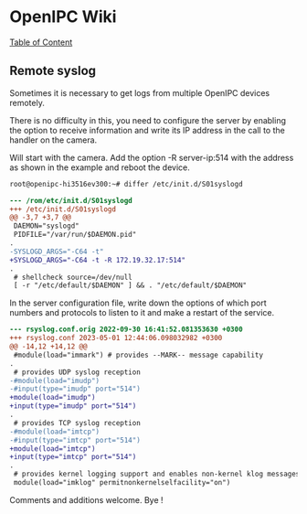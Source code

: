 # OpenIPC Wiki
[Table of Content](../README.md)

Remote syslog
-------------

Sometimes it is necessary to get logs from multiple OpenIPC devices remotely.

There is no difficulty in this, you need to configure the server by enabling the option to receive information and write its IP address in the call to the handler on the camera.

Will start with the camera. Add the option -R server-ip:514 with the address as shown in the example and reboot the device.

```bash
root@openipc-hi3516ev300:~# differ /etc/init.d/S01syslogd
```

```diff
--- /rom/etc/init.d/S01syslogd
+++ /etc/init.d/S01syslogd
@@ -3,7 +3,7 @@
 DAEMON="syslogd"
 PIDFILE="/var/run/$DAEMON.pid"
.
-SYSLOGD_ARGS="-C64 -t"
+SYSLOGD_ARGS="-C64 -t -R 172.19.32.17:514"
.
 # shellcheck source=/dev/null
 [ -r "/etc/default/$DAEMON" ] && . "/etc/default/$DAEMON"
```

In the server configuration file, write down the options of which port numbers and protocols to listen to it and make a restart of the service.

```diff
--- rsyslog.conf.orig 2022-09-30 16:41:52.081353630 +0300
+++ rsyslog.conf 2023-05-01 12:44:06.098032982 +0300
@@ -14,12 +14,12 @@
 #module(load="immark") # provides --MARK-- message capability
.
 # provides UDP syslog reception
-#module(load="imudp")
-#input(type="imudp" port="514")
+module(load="imudp")
+input(type="imudp" port="514")
.
 # provides TCP syslog reception
-#module(load="imtcp")
-#input(type="imtcp" port="514")
+module(load="imtcp")
+input(type="imtcp" port="514")
.
 # provides kernel logging support and enables non-kernel klog messages
 module(load="imklog" permitnonkernelselfacility="on")
```

Comments and additions welcome. Bye !
